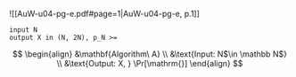 ![[AuW-u04-pg-e.pdf#page=1|AuW-u04-pg-e, p.1]]
```A
input N
output X in (N, 2N), p_N >= 
```

$$
\begin{align}
&\mathbf{Algorithm\ A} \\
&\text{Input: N$\in \mathbb N$} \\
&\text{Output: X, } \Pr[\mathrm{}]
\end{align}
$$